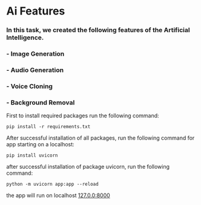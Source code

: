 # Ai Features
### In this task, we created the following features of the Artificial Intelligence.
### - Image Generation
### - Audio Generation
### - Voice Cloning
### - Background Removal

First to install required packages run the following command:

```pip install -r requirements.txt```

After successful installation of all packages, run the following command for app starting on a localhost:

```pip install uvicorn```

after successful installation of package uvicorn, run the following command:

```python -m uvicorn app:app --reload``` 

the app will run on  localhost [127.0.0:8000](http://127.0.0.1:8000)





